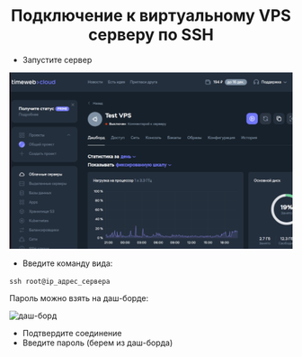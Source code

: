 <div id="header" align="center">
    <h1>Подключение к виртуальному VPS серверу по SSH </h1>
</div>

* Запустите сервер

![запуск сервера](../../pictures/problem-2/connecting-to-vps-by-ssh/pic-1.png)

* Введите команду вида:

```ssh root@ip_адрес_сервера```

Пароль можно взять на даш-борде:

![даш-борд](../../pictures/problem-2/connecting-to-vps-by-ssh/pic-2.png)

* Подтвердите соединение
* Введите пароль (берем из даш-борда)
